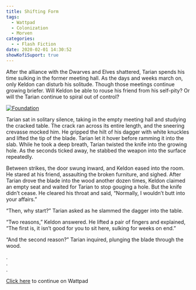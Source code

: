 ```yaml
---
title: Shifting Form
tags:
  - Wattpad
  - Colonization
  - Morven
categories:
  - - Flash Fiction
date: 2020-02-01 14:30:52
showKofiSuport: true
---
```


After the alliance with the Dwarves and Elves shattered, Tarian spends his time sulking in the former meeting hall. As the days and weeks march on, only Keldon can disturb his solitude. Though those meetings continue growing briefer.<!-- more --> Will Keldon be able to rouse his friend from his self-pity? Or will the Tarian continue to spiral out of control?

<div class="center">

[![Foundation](/images/covers/colonization.png "Foundation")](https://www.wattpad.com/822506017-colonization-shifting-form)

</div>

Tarian sat in solitary silence, taking in the empty meeting hall and studying the cracked table. The crack ran across its entire length, and the sneering crevasse mocked him. He gripped the hilt of his dagger with white knuckles and lifted the tip of the blade. Tarian let it hover before ramming it into the slab. While he took a deep breath, Tarian twisted the knife into the growing hole. As the seconds ticked away, he stabbed the weapon into the surface repeatedly.

Between strikes, the door swung inward, and Keldon eased into the room. He stared at his friend, assaulting the broken furniture, and sighed. After Tarian drove the blade into the wood another dozen times, Keldon claimed an empty seat and waited for Tarian to stop gouging a hole. But the knife didn’t cease. He cleared his throat and said, “Normally, I wouldn’t butt into your affairs.”

“Then, why start?” Tarian asked as he slammed the dagger into the table.

“Two reasons,” Keldon answered. He lifted a pair of fingers and explained, “The first is, it isn’t good for you to sit here, sulking for weeks on end.”

“And the second reason?” Tarian inquired, plunging the blade through the wood.

<div class="center story-ellipses">

.</br>
.</br>
.</br>

</div>

<div class="center">

[Click here](https://www.wattpad.com/822506017-colonization-shifting-form) to continue on Wattpad

</div>